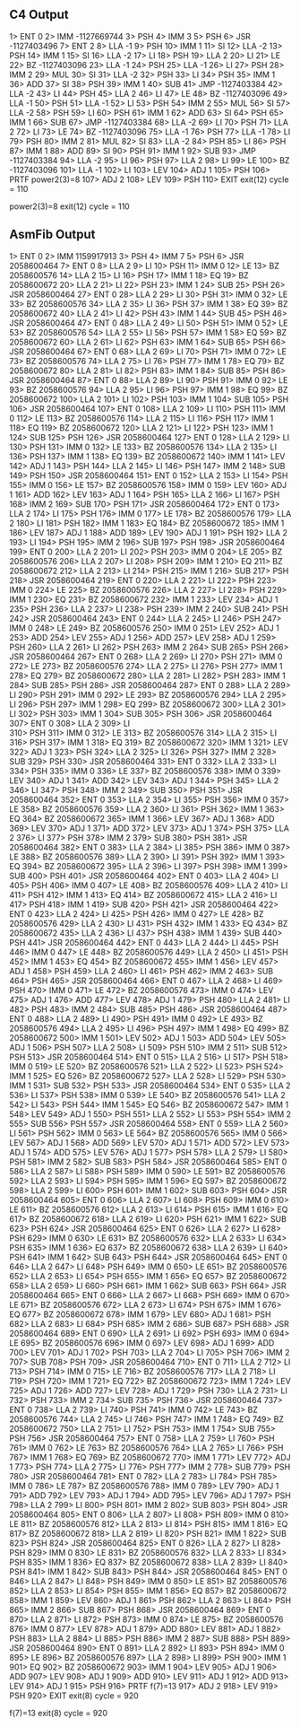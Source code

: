 ## C4 Output

1> ENT  0
2> IMM  -1127669744
3> PSH
4> IMM  3
5> PSH
6> JSR  -1127403496
7> ENT  2
8> LLA  -1
9> PSH
10> IMM  1
11> SI
12> LLA  -2
13> PSH
14> IMM  1
15> SI
16> LLA  -2
17> LI
18> PSH
19> LLA  2
20> LI
21> LE
22> BZ   -1127403096
23> LLA  -1
24> PSH
25> LLA  -1
26> LI
27> PSH
28> IMM  2
29> MUL
30> SI
31> LLA  -2
32> PSH
33> LI
34> PSH
35> IMM  1
36> ADD
37> SI
38> PSH
39> IMM  1
40> SUB
41> JMP  -1127403384
42> LLA  -2
43> LI
44> PSH
45> LLA  2
46> LI
47> LE
48> BZ   -1127403096
49> LLA  -1
50> PSH
51> LLA  -1
52> LI
53> PSH
54> IMM  2
55> MUL
56> SI
57> LLA  -2
58> PSH
59> LI
60> PSH
61> IMM  1
62> ADD
63> SI
64> PSH
65> IMM  1
66> SUB
67> JMP  -1127403384
68> LLA  -2
69> LI
70> PSH
71> LLA  2
72> LI
73> LE
74> BZ   -1127403096
75> LLA  -1
76> PSH
77> LLA  -1
78> LI
79> PSH
80> IMM  2
81> MUL
82> SI
83> LLA  -2
84> PSH
85> LI
86> PSH
87> IMM  1
88> ADD
89> SI
90> PSH
91> IMM  1
92> SUB
93> JMP  -1127403384
94> LLA  -2
95> LI
96> PSH
97> LLA  2
98> LI
99> LE
100> BZ   -1127403096
101> LLA  -1
102> LI
103> LEV
104> ADJ  1
105> PSH
106> PRTF
power2(3)=8
107> ADJ  2
108> LEV
109> PSH
110> EXIT
exit(12) cycle = 110

power2(3)=8
exit(12) cycle = 110

## AsmFib Output

1> ENT  0
2> IMM  1159917913
3> PSH
4> IMM  7
5> PSH
6> JSR  2058600464
7> ENT  0
8> LLA  2
9> LI
10> PSH
11> IMM  0
12> LE
13> BZ   2058600576
14> LLA  2
15> LI
16> PSH
17> IMM  1
18> EQ
19> BZ   2058600672
20> LLA  2
21> LI
22> PSH
23> IMM  1
24> SUB
25> PSH
26> JSR  2058600464
27> ENT  0
28> LLA  2
29> LI
30> PSH
31> IMM  0
32> LE
33> BZ   2058600576
34> LLA  2
35> LI
36> PSH
37> IMM  1
38> EQ
39> BZ   2058600672
40> LLA  2
41> LI
42> PSH
43> IMM  1
44> SUB
45> PSH
46> JSR  2058600464
47> ENT  0
48> LLA  2
49> LI
50> PSH
51> IMM  0
52> LE
53> BZ   2058600576
54> LLA  2
55> LI
56> PSH
57> IMM  1
58> EQ
59> BZ   2058600672
60> LLA  2
61> LI
62> PSH
63> IMM  1
64> SUB
65> PSH
66> JSR  2058600464
67> ENT  0
68> LLA  2
69> LI
70> PSH
71> IMM  0
72> LE
73> BZ   2058600576
74> LLA  2
75> LI
76> PSH
77> IMM  1
78> EQ
79> BZ   2058600672
80> LLA  2
81> LI
82> PSH
83> IMM  1
84> SUB
85> PSH
86> JSR  2058600464
87> ENT  0
88> LLA  2
89> LI
90> PSH
91> IMM  0
92> LE
93> BZ   2058600576
94> LLA  2
95> LI
96> PSH
97> IMM  1
98> EQ
99> BZ   2058600672
100> LLA  2
101> LI
102> PSH
103> IMM  1
104> SUB
105> PSH
106> JSR  2058600464
107> ENT  0
108> LLA  2
109> LI
110> PSH
111> IMM  0
112> LE
113> BZ   2058600576
114> LLA  2
115> LI
116> PSH
117> IMM  1
118> EQ
119> BZ   2058600672
120> LLA  2
121> LI
122> PSH
123> IMM  1
124> SUB
125> PSH
126> JSR  2058600464
127> ENT  0
128> LLA  2
129> LI
130> PSH
131> IMM  0
132> LE
133> BZ   2058600576
134> LLA  2
135> LI
136> PSH
137> IMM  1
138> EQ
139> BZ   2058600672
140> IMM  1
141> LEV
142> ADJ  1
143> PSH
144> LLA  2
145> LI
146> PSH
147> IMM  2
148> SUB
149> PSH
150> JSR  2058600464
151> ENT  0
152> LLA  2
153> LI
154> PSH
155> IMM  0
156> LE
157> BZ   2058600576
158> IMM  0
159> LEV
160> ADJ  1
161> ADD
162> LEV
163> ADJ  1
164> PSH
165> LLA  2
166> LI
167> PSH
168> IMM  2
169> SUB
170> PSH
171> JSR  2058600464
172> ENT  0
173> LLA  2
174> LI
175> PSH
176> IMM  0
177> LE
178> BZ   2058600576
179> LLA  2
180> LI
181> PSH
182> IMM  1
183> EQ
184> BZ   2058600672
185> IMM  1
186> LEV
187> ADJ  1
188> ADD
189> LEV
190> ADJ  1
191> PSH
192> LLA  2
193> LI
194> PSH
195> IMM  2
196> SUB
197> PSH
198> JSR  2058600464
199> ENT  0
200> LLA  2
201> LI
202> PSH
203> IMM  0
204> LE
205> BZ   2058600576
206> LLA  2
207> LI
208> PSH
209> IMM  1
210> EQ
211> BZ   2058600672
212> LLA  2
213> LI
214> PSH
215> IMM  1
216> SUB
217> PSH
218> JSR  2058600464
219> ENT  0
220> LLA  2
221> LI
222> PSH
223> IMM  0
224> LE
225> BZ   2058600576
226> LLA  2
227> LI
228> PSH
229> IMM  1
230> EQ
231> BZ   2058600672
232> IMM  1
233> LEV
234> ADJ  1
235> PSH
236> LLA  2
237> LI
238> PSH
239> IMM  2
240> SUB
241> PSH
242> JSR  2058600464
243> ENT  0
244> LLA  2
245> LI
246> PSH
247> IMM  0
248> LE
249> BZ   2058600576
250> IMM  0
251> LEV
252> ADJ  1
253> ADD
254> LEV
255> ADJ  1
256> ADD
257> LEV
258> ADJ  1
259> PSH
260> LLA  2
261> LI
262> PSH
263> IMM  2
264> SUB
265> PSH
266> JSR  2058600464
267> ENT  0
268> LLA  2
269> LI
270> PSH
271> IMM  0
272> LE
273> BZ   2058600576
274> LLA  2
275> LI
276> PSH
277> IMM  1
278> EQ
279> BZ   2058600672
280> LLA  2
281> LI
282> PSH
283> IMM  1
284> SUB
285> PSH
286> JSR  2058600464
287> ENT  0
288> LLA  2
289> LI
290> PSH
291> IMM  0
292> LE
293> BZ   2058600576
294> LLA  2
295> LI
296> PSH
297> IMM  1
298> EQ
299> BZ   2058600672
300> LLA  2
301> LI
302> PSH
303> IMM  1
304> SUB
305> PSH
306> JSR  2058600464
307> ENT  0
308> LLA  2
309> LI  
310> PSH
311> IMM  0
312> LE
313> BZ   2058600576
314> LLA  2
315> LI
316> PSH
317> IMM  1
318> EQ
319> BZ   2058600672
320> IMM  1
321> LEV
322> ADJ  1
323> PSH
324> LLA  2
325> LI
326> PSH
327> IMM  2
328> SUB
329> PSH
330> JSR  2058600464
331> ENT  0
332> LLA  2
333> LI
334> PSH
335> IMM  0
336> LE
337> BZ   2058600576
338> IMM  0
339> LEV
340> ADJ  1
341> ADD
342> LEV
343> ADJ  1
344> PSH
345> LLA  2
346> LI
347> PSH
348> IMM  2
349> SUB
350> PSH
351> JSR  2058600464
352> ENT  0
353> LLA  2
354> LI
355> PSH
356> IMM  0
357> LE
358> BZ   2058600576
359> LLA  2
360> LI
361> PSH
362> IMM  1
363> EQ
364> BZ   2058600672
365> IMM  1
366> LEV
367> ADJ  1
368> ADD
369> LEV
370> ADJ  1
371> ADD
372> LEV
373> ADJ  1
374> PSH
375> LLA  2
376> LI
377> PSH
378> IMM  2
379> SUB
380> PSH
381> JSR  2058600464
382> ENT  0
383> LLA  2
384> LI
385> PSH
386> IMM  0
387> LE
388> BZ   2058600576
389> LLA  2
390> LI
391> PSH
392> IMM  1
393> EQ
394> BZ   2058600672
395> LLA  2
396> LI
397> PSH
398> IMM  1
399> SUB
400> PSH
401> JSR  2058600464
402> ENT  0
403> LLA  2
404> LI
405> PSH
406> IMM  0
407> LE
408> BZ   2058600576
409> LLA  2
410> LI
411> PSH
412> IMM  1
413> EQ
414> BZ   2058600672
415> LLA  2
416> LI
417> PSH
418> IMM  1
419> SUB
420> PSH
421> JSR  2058600464
422> ENT  0
423> LLA  2
424> LI
425> PSH
426> IMM  0
427> LE
428> BZ   2058600576
429> LLA  2
430> LI
431> PSH
432> IMM  1
433> EQ
434> BZ   2058600672
435> LLA  2
436> LI
437> PSH
438> IMM  1
439> SUB
440> PSH
441> JSR  2058600464
442> ENT  0
443> LLA  2
444> LI
445> PSH
446> IMM  0
447> LE
448> BZ   2058600576
449> LLA  2
450> LI
451> PSH
452> IMM  1
453> EQ
454> BZ   2058600672
455> IMM  1
456> LEV
457> ADJ  1
458> PSH
459> LLA  2
460> LI
461> PSH
462> IMM  2
463> SUB
464> PSH
465> JSR  2058600464
466> ENT  0
467> LLA  2
468> LI
469> PSH
470> IMM  0
471> LE
472> BZ   2058600576
473> IMM  0
474> LEV
475> ADJ  1
476> ADD
477> LEV
478> ADJ  1
479> PSH
480> LLA  2
481> LI
482> PSH
483> IMM  2
484> SUB
485> PSH
486> JSR  2058600464
487> ENT  0
488> LLA  2
489> LI
490> PSH
491> IMM  0
492> LE
493> BZ   2058600576
494> LLA  2
495> LI
496> PSH
497> IMM  1
498> EQ
499> BZ   2058600672
500> IMM  1
501> LEV
502> ADJ  1
503> ADD
504> LEV
505> ADJ  1
506> PSH
507> LLA  2
508> LI
509> PSH
510> IMM  2
511> SUB
512> PSH
513> JSR  2058600464
514> ENT  0
515> LLA  2
516> LI
517> PSH
518> IMM  0
519> LE
520> BZ   2058600576
521> LLA  2
522> LI
523> PSH
524> IMM  1
525> EQ
526> BZ   2058600672
527> LLA  2
528> LI
529> PSH
530> IMM  1
531> SUB
532> PSH
533> JSR  2058600464
534> ENT  0
535> LLA  2
536> LI
537> PSH
538> IMM  0
539> LE
540> BZ   2058600576
541> LLA  2
542> LI
543> PSH
544> IMM  1
545> EQ
546> BZ   2058600672
547> IMM  1
548> LEV
549> ADJ  1
550> PSH
551> LLA  2
552> LI
553> PSH
554> IMM  2
555> SUB
556> PSH
557> JSR  2058600464
558> ENT  0
559> LLA  2
560> LI
561> PSH
562> IMM  0
563> LE
564> BZ   2058600576
565> IMM  0
566> LEV
567> ADJ  1
568> ADD
569> LEV
570> ADJ  1
571> ADD
572> LEV
573> ADJ  1
574> ADD
575> LEV
576> ADJ  1
577> PSH
578> LLA  2
579> LI
580> PSH
581> IMM  2
582> SUB
583> PSH
584> JSR  2058600464
585> ENT  0
586> LLA  2
587> LI
588> PSH
589> IMM  0
590> LE
591> BZ   2058600576
592> LLA  2
593> LI
594> PSH
595> IMM  1
596> EQ
597> BZ   2058600672
598> LLA  2
599> LI
600> PSH
601> IMM  1
602> SUB
603> PSH
604> JSR  2058600464
605> ENT  0
606> LLA  2
607> LI
608> PSH
609> IMM  0
610> LE
611> BZ   2058600576
612> LLA  2
613> LI
614> PSH
615> IMM  1
616> EQ
617> BZ   2058600672
618> LLA  2
619> LI
620> PSH
621> IMM  1
622> SUB
623> PSH
624> JSR  2058600464
625> ENT  0
626> LLA  2
627> LI
628> PSH
629> IMM  0
630> LE
631> BZ   2058600576
632> LLA  2
633> LI
634> PSH
635> IMM  1
636> EQ
637> BZ   2058600672
638> LLA  2
639> LI
640> PSH
641> IMM  1
642> SUB
643> PSH
644> JSR  2058600464
645> ENT  0
646> LLA  2
647> LI
648> PSH
649> IMM  0
650> LE
651> BZ   2058600576
652> LLA  2
653> LI
654> PSH
655> IMM  1
656> EQ
657> BZ   2058600672
658> LLA  2
659> LI
660> PSH
661> IMM  1
662> SUB
663> PSH
664> JSR  2058600464
665> ENT  0
666> LLA  2
667> LI
668> PSH
669> IMM  0
670> LE
671> BZ   2058600576
672> LLA  2
673> LI
674> PSH
675> IMM  1
676> EQ
677> BZ   2058600672
678> IMM  1
679> LEV
680> ADJ  1
681> PSH
682> LLA  2
683> LI
684> PSH
685> IMM  2
686> SUB
687> PSH
688> JSR  2058600464
689> ENT  0
690> LLA  2
691> LI
692> PSH
693> IMM  0
694> LE
695> BZ   2058600576
696> IMM  0
697> LEV
698> ADJ  1
699> ADD
700> LEV
701> ADJ  1
702> PSH
703> LLA  2
704> LI
705> PSH
706> IMM  2
707> SUB
708> PSH
709> JSR  2058600464
710> ENT  0
711> LLA  2
712> LI
713> PSH
714> IMM  0
715> LE
716> BZ   2058600576
717> LLA  2
718> LI
719> PSH
720> IMM  1
721> EQ
722> BZ   2058600672
723> IMM  1
724> LEV
725> ADJ  1
726> ADD
727> LEV
728> ADJ  1
729> PSH
730> LLA  2
731> LI
732> PSH
733> IMM  2
734> SUB
735> PSH
736> JSR  2058600464
737> ENT  0
738> LLA  2
739> LI
740> PSH
741> IMM  0
742> LE
743> BZ   2058600576
744> LLA  2
745> LI
746> PSH
747> IMM  1
748> EQ
749> BZ   2058600672
750> LLA  2
751> LI
752> PSH
753> IMM  1
754> SUB
755> PSH
756> JSR  2058600464
757> ENT  0
758> LLA  2
759> LI
760> PSH
761> IMM  0
762> LE
763> BZ   2058600576
764> LLA  2
765> LI
766> PSH
767> IMM  1
768> EQ
769> BZ   2058600672
770> IMM  1
771> LEV
772> ADJ  1
773> PSH
774> LLA  2
775> LI
776> PSH
777> IMM  2
778> SUB
779> PSH
780> JSR  2058600464
781> ENT  0
782> LLA  2
783> LI
784> PSH
785> IMM  0
786> LE
787> BZ   2058600576
788> IMM  0
789> LEV
790> ADJ  1
791> ADD
792> LEV
793> ADJ  1
794> ADD
795> LEV
796> ADJ  1
797> PSH
798> LLA  2
799> LI
800> PSH
801> IMM  2
802> SUB
803> PSH
804> JSR  2058600464
805> ENT  0
806> LLA  2
807> LI
808> PSH
809> IMM  0
810> LE
811> BZ   2058600576
812> LLA  2
813> LI
814> PSH
815> IMM  1
816> EQ
817> BZ   2058600672
818> LLA  2
819> LI
820> PSH
821> IMM  1
822> SUB
823> PSH
824> JSR  2058600464
825> ENT  0
826> LLA  2
827> LI
828> PSH
829> IMM  0
830> LE
831> BZ   2058600576
832> LLA  2
833> LI
834> PSH
835> IMM  1
836> EQ
837> BZ   2058600672
838> LLA  2
839> LI
840> PSH
841> IMM  1
842> SUB
843> PSH
844> JSR  2058600464
845> ENT  0
846> LLA  2
847> LI
848> PSH
849> IMM  0
850> LE
851> BZ   2058600576
852> LLA  2
853> LI
854> PSH
855> IMM  1
856> EQ
857> BZ   2058600672
858> IMM  1
859> LEV
860> ADJ  1
861> PSH
862> LLA  2
863> LI
864> PSH
865> IMM  2
866> SUB
867> PSH
868> JSR  2058600464
869> ENT  0
870> LLA  2
871> LI
872> PSH
873> IMM  0
874> LE
875> BZ   2058600576
876> IMM  0
877> LEV
878> ADJ  1
879> ADD
880> LEV
881> ADJ  1
882> PSH
883> LLA  2
884> LI
885> PSH
886> IMM  2
887> SUB
888> PSH
889> JSR  2058600464
890> ENT  0
891> LLA  2
892> LI
893> PSH
894> IMM  0
895> LE
896> BZ   2058600576
897> LLA  2
898> LI
899> PSH
900> IMM  1
901> EQ
902> BZ   2058600672
903> IMM  1
904> LEV
905> ADJ  1
906> ADD
907> LEV
908> ADJ  1
909> ADD
910> LEV
911> ADJ  1
912> ADD
913> LEV
914> ADJ  1
915> PSH
916> PRTF
f(7)=13
917> ADJ  2
918> LEV
919> PSH
920> EXIT
exit(8) cycle = 920

f(7)=13
exit(8) cycle = 920
